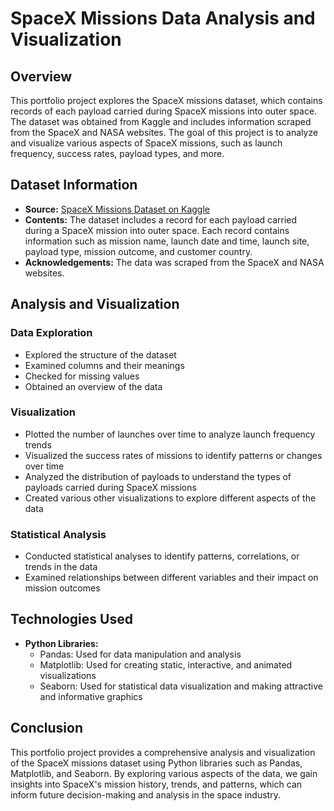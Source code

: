 # SpaceX Missions Data Analysis and Visualization

## Overview

This portfolio project explores the SpaceX missions dataset, which contains records of each payload carried during SpaceX missions into outer space. The dataset was obtained from Kaggle and includes information scraped from the SpaceX and NASA websites. The goal of this project is to analyze and visualize various aspects of SpaceX missions, such as launch frequency, success rates, payload types, and more.

## Dataset Information

- **Source:** [SpaceX Missions Dataset on Kaggle](https://www.kaggle.com/datasets/spacex/spacex-missions)
- **Contents:** The dataset includes a record for each payload carried during a SpaceX mission into outer space. Each record contains information such as mission name, launch date and time, launch site, payload type, mission outcome, and customer country.
- **Acknowledgements:** The data was scraped from the SpaceX and NASA websites.

## Analysis and Visualization

### Data Exploration

- Explored the structure of the dataset
- Examined columns and their meanings
- Checked for missing values
- Obtained an overview of the data

### Visualization

- Plotted the number of launches over time to analyze launch frequency trends
- Visualized the success rates of missions to identify patterns or changes over time
- Analyzed the distribution of payloads to understand the types of payloads carried during SpaceX missions
- Created various other visualizations to explore different aspects of the data

### Statistical Analysis

- Conducted statistical analyses to identify patterns, correlations, or trends in the data
- Examined relationships between different variables and their impact on mission outcomes

## Technologies Used

- **Python Libraries:**
  - Pandas: Used for data manipulation and analysis
  - Matplotlib: Used for creating static, interactive, and animated visualizations
  - Seaborn: Used for statistical data visualization and making attractive and informative graphics

## Conclusion

This portfolio project provides a comprehensive analysis and visualization of the SpaceX missions dataset using Python libraries such as Pandas, Matplotlib, and Seaborn. By exploring various aspects of the data, we gain insights into SpaceX's mission history, trends, and patterns, which can inform future decision-making and analysis in the space industry.

